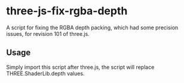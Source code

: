 # three-js-fix-rgba-depth

A script for fixing the RGBA depth packing, which had some precision issues, for revision 101 of three.js.


## Usage

Simply import this script after three.js, the script will replace THREE.ShaderLib.depth values.
